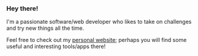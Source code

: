 ### Hey there!

I'm a passionate software/web developer who likes to take on challenges and try new things all the time.

Feel free to check out my [personal website](https://legendword.com/); perhaps you will find some useful and interesting tools/apps there!
